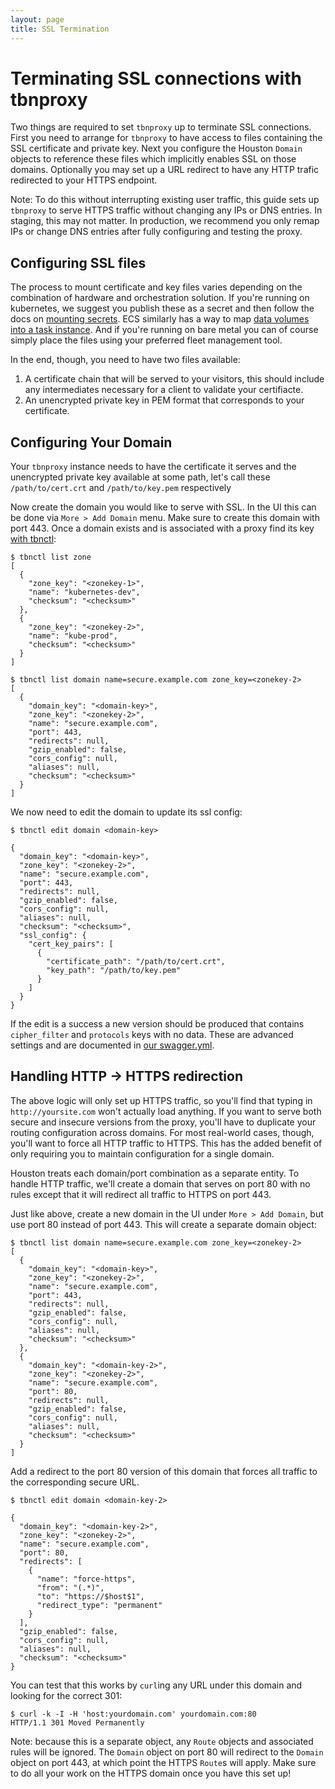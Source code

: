 ```yaml
---
layout: page
title: SSL Termination
---
```


[//]: # ( Copyright 2017 Turbine Labs, Inc.                                   )
[//]: # ( you may not use this file except in compliance with the License.    )
[//]: # ( You may obtain a copy of the License at                             )
[//]: # (                                                                     )
[//]: # (     http://www.apache.org/licenses/LICENSE-2.0                      )
[//]: # (                                                                     )
[//]: # ( Unless required by applicable law or agreed to in writing, software )
[//]: # ( distributed under the License is distributed on an "AS IS" BASIS,   )
[//]: # ( WITHOUT WARRANTIES OR CONDITIONS OF ANY KIND, either express or     )
[//]: # ( implied. See the License for the specific language governing        )
[//]: # ( permissions and limitations under the License.                      )

[//]: # (Setting up SSL termination on at tbnproxy)

# Terminating SSL connections with tbnproxy

Two things are required to set `tbnproxy` up to terminate SSL connections. First
you need to arrange for `tbnproxy` to have access to files containing the SSL
certificate and private key. Next you configure the Houston `Domain` objects to
reference these files which implicitly enables SSL on those domains. Optionally
you may set up a URL redirect to have any HTTP trafic redirected to your HTTPS
endpoint.

Note: To do this without interrupting existing user traffic, this guide sets up
`tbnproxy` to serve HTTPS traffic without changing any IPs or DNS entries. In
staging, this may not matter. In production, we recommend you only remap IPs or
change DNS entries after fully configuring and testing the proxy.

## Configuring SSL files

The process to mount certificate and key files varies depending on the
combination of hardware and orchestration solution. If you're running on
kubernetes, we suggest you publish these as a secret and then follow the docs on
[mounting
secrets](https://kubernetes.io/docs/concepts/configuration/secret/#using-secrets-as-files-from-a-pod). ECS
similarly has a way to map [data volumes into a task
instance](https://docs.aws.amazon.com/AmazonECS/latest/developerguide/using_data_volumes.html). And
if you're running on bare metal you can of course simply place the files using
your preferred fleet management tool.

In the end, though, you need to have two files available:

1. A certificate chain that will be served to your visitors, this should include
   any intermediates necessary for a client to validate your certifiacte.
2. An unencrypted private key in PEM format that corresponds to your
   certificate.

## Configuring Your Domain

Your `tbnproxy` instance needs to have the certificate it serves and the
unencrypted private key available at some path, let's call these
`/path/to/cert.crt` and `/path/to/key.pem` respectively

Now create the domain you would like to serve with SSL. In the UI this can be
done via `More > Add Domain` menu. Make sure to create this domain with
port 443. Once a domain exists and is associated with a proxy find its key [with
tbnctl](tbnctl.html):

```
$ tbnctl list zone
[
  {
    "zone_key": "<zonekey-1>",
    "name": "kubernetes-dev",
    "checksum": "<checksum>"
  },
  {
    "zone_key": "<zonekey-2>",
    "name": "kube-prod",
    "checksum": "<checksum>"
  }
]

$ tbnctl list domain name=secure.example.com zone_key=<zonekey-2>
[
  {
    "domain_key": "<domain-key>",
    "zone_key": "<zonekey-2>",
    "name": "secure.example.com",
    "port": 443,
    "redirects": null,
    "gzip_enabled": false,
    "cors_config": null,
    "aliases": null,
    "checksum": "<checksum>"
  }
]
```

We now need to edit the domain to update its ssl config:

```
$ tbnctl edit domain <domain-key>
```

```
{
  "domain_key": "<domain-key>",
  "zone_key": "<zonekey-2>",
  "name": "secure.example.com",
  "port": 443,
  "redirects": null,
  "gzip_enabled": false,
  "cors_config": null,
  "aliases": null,
  "checksum": "<checksum>",
  "ssl_config": {
    "cert_key_pairs": [
      {
        "certificate_path": "/path/to/cert.crt",
        "key_path": "/path/to/key.pem"
      }
    ]
  }
}
```

If the edit is a success a new version should be produced that contains
`cipher_filter` and `protocols` keys with no data. These are advanced settings
and are documented in [our
swagger.yml](https://github.com/turbinelabs/api/blob/master/swagger.yml#L1111).

## Handling HTTP -> HTTPS redirection

The above logic will only set up HTTPS traffic, so you'll find that typing in
`http://yoursite.com` won't actually load anything. If you want to serve both
secure and insecure versions from the proxy, you'll have to duplicate your
routing configuration across domains. For most real-world cases, though, you'll
want to force all HTTP traffic to HTTPS. This has the added benefit of only
requiring you to maintain configuration for a single domain.

Houston treats each domain/port combination as a separate entity. To handle HTTP
traffic, we'll create a domain that serves on port 80 with no rules except that
it will redirect all traffic to HTTPS on port 443.

Just like above, create a new domain in the UI under `More > Add Domain`, but
use port 80 instead of port 443. This will create a separate domain object:

```
$ tbnctl list domain name=secure.example.com zone_key=<zonekey-2>
[
  {
    "domain_key": "<domain-key>",
    "zone_key": "<zonekey-2>",
    "name": "secure.example.com",
    "port": 443,
    "redirects": null,
    "gzip_enabled": false,
    "cors_config": null,
    "aliases": null,
    "checksum": "<checksum>"
  },
  {
    "domain_key": "<domain-key-2>",
    "zone_key": "<zonekey-2>",
    "name": "secure.example.com",
    "port": 80,
    "redirects": null,
    "gzip_enabled": false,
    "cors_config": null,
    "aliases": null,
    "checksum": "<checksum>"
  }
]
```

Add a redirect to the port 80 version of this domain that forces all traffic to
the corresponding secure URL.

```
$ tbnctl edit domain <domain-key-2>
```

```
{
  "domain_key": "<domain-key-2>",
  "zone_key": "<zonekey-2>",
  "name": "secure.example.com",
  "port": 80,
  "redirects": [
    {
      "name": "force-https",
      "from": "(.*)",
      "to": "https://$host$1",
      "redirect_type": "permanent"
    }
  ],
  "gzip_enabled": false,
  "cors_config": null,
  "aliases": null,
  "checksum": "<checksum>"
}
```

You can test that this works by `curl`ing any URL under this domain and looking
for the correct 301:

```
$ curl -k -I -H 'host:yourdomain.com' yourdomain.com:80
HTTP/1.1 301 Moved Permanently
```

Note: because this is a separate object, any `Route` objects and associated
rules will be ignored. The `Domain` object on port 80 will redirect to the
`Domain` object on port 443, at which point the HTTPS `Route`s will apply. Make
sure to do all your work on the HTTPS domain once you have this set up!
